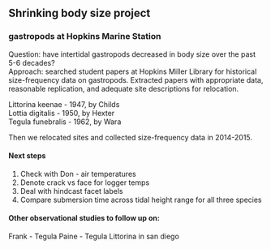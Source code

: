 Shrinking body size project 
----------------------------

### gastropods at Hopkins Marine Station

Question: have intertidal gastropods decreased in body size over the past 5-6 decades?  
Approach: searched student papers at Hopkins Miller Library for historical size-frequency data on gastropods.
Extracted papers with appropriate data, reasonable replication, and adequate site descriptions for relocation. 

Littorina keenae - 1947, by Childs  
Lottia digitalis - 1950, by Hexter  
Tegula funebralis - 1962, by Wara  

Then we relocated sites and collected size-frequency data in 2014-2015.  

####  Next steps

1. Check with Don - air temperatures
3. Denote crack vs face for logger temps
5. Deal with hindcast facet labels
6. Compare submersion time across tidal height range for all three species

#### Other observational studies to follow up on:
Frank - Tegula
Paine - Tegula
Littorina in san diego







